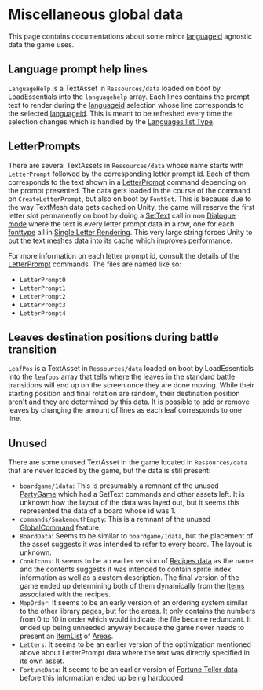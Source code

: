 # Miscellaneous global data

This page contains documentations about some minor [languageid](../SetText/languageid.md) agnostic data the game uses.

## Language prompt help lines

`LanguageHelp` is a TextAsset in `Ressources/data` loaded on boot by LoadEssentials into the `languagehelp` array. Each lines contains the prompt text to render during the [languageid](../SetText/languageid.md) selection whose line corresponds to the selected [languageid](../SetText/languageid.md). This is meant to be refreshed every time the selection changes which is handled by the [Languages list Type](../ItemList/List%20Types%20Group%20Details/Languages%20list%20Type.md).

## LetterPrompts

There are several TextAssets in `Ressources/data` whose name starts with `LetterPrompt` followed by the corresponding letter prompt id. Each of them corresponds to the text shown in a [LetterPrompt](../SetText/Commands/Individual%20commands/LetterPrompt.md) command depending on the prompt presented. The data gets loaded in the course of the command on `CreateLetterPrompt`, but also on boot by `FontSet`. This is because due to the way TextMesh data gets cached on Unity, the game will reserve the first letter slot permanently on boot by doing a [SetText](../SetText/SetText.md) call in non [Dialogue mode](../SetText/Dialogue%20mode.md) where the text is every letter prompt data in a row, one for each [fonttype](../SetText/fonttype.md) all in [Single Letter Rendering](../SetText/Letter%20Rendering%20Methods/Single%20Letter%20Rendering.md). This very large string forces Unity to put the text meshes data into its cache which improves performance.

For more information on each letter prompt id, consult the details of the [LetterPrompt](../SetText/Commands/Individual%20commands/LetterPrompt.md) commands. The files are named like so:

* `LetterPrompt0`
* `LetterPrompt1`
* `LetterPrompt2`
* `LetterPrompt3`
* `LetterPrompt4`

## Leaves destination positions during battle transition

`LeafPos` is a TextAsset in `Ressources/data` loaded on boot by LoadEssentials into the `leafpos` array that tells where the leaves in the standard battle transitions will end up on the screen once they are done moving. While their starting position and final rotation are random, their destination position aren't and they are determined by this data. It is possible to add or remove leaves by changing the amount of lines as each leaf corresponds to one line.

## Unused

There are some unused TextAsset in the game located in `Ressources/data` that are never loaded by the game, but the data is still present:

* `boardgame/1data`: This is presumably a remnant of the unused [PartyGame](../SetText/Commands/Individual%20commands/PartyGame.md) which had a SetText commands and other assets left. It is unknown how the layout of the data was layed out, but it seems this represented the data of a board whose id was 1.
* `commands/SnakemouthEmpty`: This is a remnant of the unused [GlobalCommand](../SetText/Related%20Systems/GlobalCommand.md) feature.
* `BoardData`: Seems to be similar to `boardgame/1data`, but the placement of the asset suggests it was intended to refer to every board. The layout is unknown.
* `CookIcons`: It seems to be an earlier version of [Recipes data](Recipes%20data.md) as the name and the contents suggests it was intended to contain sprite index information as well as a custom description. The final version of the game ended up determining both of them dynamically from the [Items](../Enums%20and%20IDs/Items.md) associated with the recipes.
* `MapOrder`: It seems to be an early version of an ordering system similar to the other library pages, but for the areas. It only contains the numbers from 0 to 10 in order which would indicate the file became redundant. It ended up being unneeded anyway because the game never needs to present an [ItemList](../ItemList/ItemList.md) of [Areas](../Enums%20and%20IDs/librarystuff/Areas.md).
* `Letters`: It seems to be an earlier version of the optimization mentioned above about LetterPrompt data where the text was directly specified in its own asset.
* `FortuneData`: It seems to be an earlier version of [Fortune Teller data](Fortune%20Teller%20data.md) before this information ended up being hardcoded.
